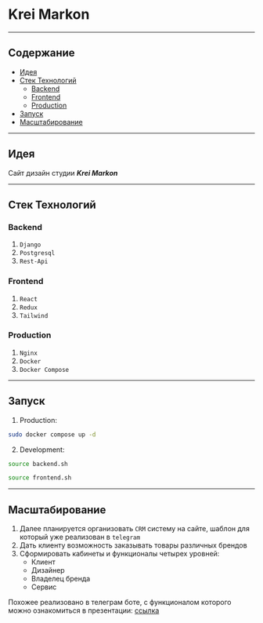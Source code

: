 # Krei Markon
---
## Содержание
- [Идея](#идея)
- [Стек Технологий](#стек-технологий)
	- [Backend](#backend)
	- [Frontend](#frontend)
	- [Production](#production)
- [Запуск](#запуск)
- [Масштабирование](#масштабирование)

---
## Идея

Сайт дизайн студии ***Krei Markon***

---
## Стек Технологий

### Backend

1. `Django`
2. `Postgresql`
3. `Rest-Api`

### Frontend

1. `React`
2. `Redux`
3. `Tailwind`

### Production

1. `Nginx`
2. `Docker`
3. `Docker Compose`

---
## Запуск
1. Production:

```sh
sudo docker compose up -d
```
2. Development:

```sh
source backend.sh

source frontend.sh
```

---
## Масштабирование

1. Далее планируется организовать `CRM` систему на сайте, шаблон для который уже реализован в `telegram`
2. Дать клиенту возможность заказывать товары различных брендов
3. Сформировать кабинеты и функционалы четырех уровней: 
	- Клиент 
	- Дизайнер 
	- Владелец бренда 
	- Сервис

Похожее реализовано в телеграм боте, с функционалом которого можно ознакомиться в презентации: [ссылка](https://docs.google.com/presentation/d/1WKvUbvBe3qrHjb-52ZIlfuUqy4FXi_L4zd3C77jvUL0/edit?usp=sharing)

